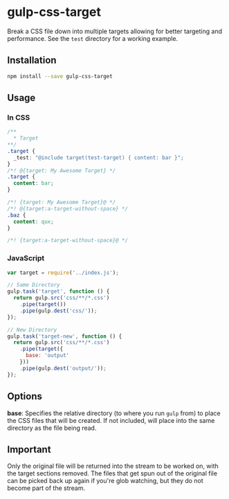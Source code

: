 gulp-css-target
============

Break a CSS file down into multiple targets allowing for better targeting and performance. See the `test` directory for a working example.

## Installation

```bash
npm install --save gulp-css-target
```

## Usage

### In CSS

```css
/**
  * Target
**/
.target {
  _test: "@include target(test-target) { content: bar }";
}
/*! @{target: My Awesome Target} */
.target {
  content: bar;
}

/*! {target: My Awesome Target}@ */
/*! @{target:a-target-without-space} */
.baz {
  content: qux;
}

/*! {target:a-target-without-space}@ */
```

### JavaScript
```javascript
var target = require('../index.js');

// Same Directory
gulp.task('target', function () {
  return gulp.src('css/**/*.css')
    .pipe(target())
    .pipe(gulp.dest('css/'));
});

// New Directory
gulp.task('target-new', function () {
  return gulp.src('css/**/*.css')
    .pipe(target({
      base: 'output'
    }))
    .pipe(gulp.dest('output/'));
});
```

## Options

**base**: Specifies the relative directory (to where you run `gulp` from) to place the CSS files that will be created. If not included, will place into the same directory as the file being read.

## Important

Only the original file will be returned into the stream to be worked on, with the target sections removed. The files that get spun out of the original file can be picked back up again if you're glob watching, but they do not become part of the stream.